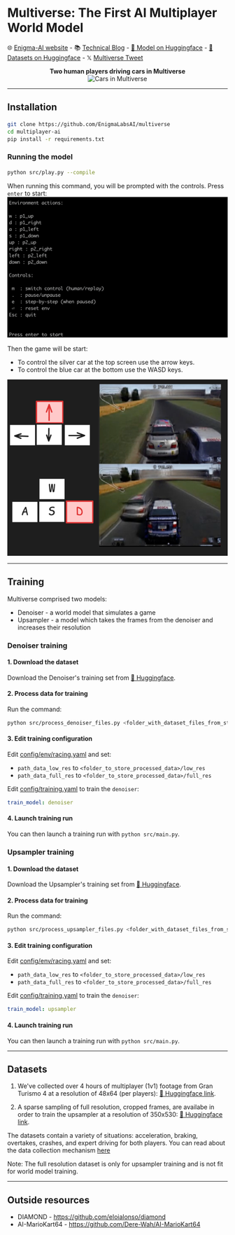 # Multiverse: The First AI Multiplayer World Model

🌐 [Enigma-AI website](https://enigma-labs.io/) - 📚 [Technical Blog](https://enigma-labs.io/) - [🤗 Model on Huggingface](https://huggingface.co/Enigma-AI/multiverse) -  [🤗 Datasets on Huggingface](https://huggingface.co/datasets/Enigma-AI/multiplayer-racing-low-res) - 𝕏 [Multiverse Tweet](https://x.com/j0nathanj/status/1920516649511244258) 

<div align='center'>
 <b>Two human players driving cars in Multiverse</b>
<br>
  <img alt="Cars in Multiverse" src="assets/demo.gif" width="400">
</div>

---

## Installation
```bash
git clone https://github.com/EnigmaLabsAI/multiverse
cd multiplayer-ai
pip install -r requirements.txt
```

### Running the model

```bash
python src/play.py --compile
```

When running this command, you will be prompted with the controls. Press `enter` to start:
![img.png](assets/img.png)

Then the game will be start:
* To control the silver car at the top screen use the arrow keys.
* To control the blue car at the bottom use the WASD keys.

![img_2.png](assets/img_2.png)

---


## Training

Multiverse comprised two models:
* Denoiser - a world model that simulates a game
* Upsampler - a model which takes the frames from the denoiser and increases their resolution

### Denoiser training

#### 1. Download the dataset
Download the Denoiser's training set from  [🤗 Huggingface](https://huggingface.co/datasets/Enigma-AI/multiplayer-racing-low-res).

#### 2. Process data for training
Run the command:
```bash
python src/process_denoiser_files.py <folder_with_dataset_files_from_step_one> <folder_to_store_processed_data>
```

#### 3. Edit training configuration

Edit [config/env/racing.yaml](config/env/racing.yaml) and set:
- `path_data_low_res` to `<folder_to_store_processed_data>/low_res`
- `path_data_full_res` to `<folder_to_store_processed_data>/full_res`

Edit [config/training.yaml](config/trainer.yaml) to train the `denoiser`:
```yaml
train_model: denoiser
```

#### 4. Launch training run

You can then launch a training run with `python src/main.py`.


### Upsampler training

#### 1. Download the dataset
Download the Upsampler's training set from  [🤗 Huggingface](https://huggingface.co/datasets/Enigma-AI/multiplayer-racing-full-res).

#### 2. Process data for training
Run the command:
```bash
python src/process_upsampler_files.py <folder_with_dataset_files_from_step_one> <folder_to_store_processed_data>
```

#### 3. Edit training configuration

Edit [config/env/racing.yaml](config/env/racing.yaml) and set:
- `path_data_low_res` to `<folder_to_store_processed_data>/low_res`
- `path_data_full_res` to `<folder_to_store_processed_data>/full_res`

Edit [config/training.yaml](config/trainer.yaml) to train the `denoiser`:
```yaml
train_model: upsampler
```

#### 4. Launch training run

You can then launch a training run with `python src/main.py`.


---

## Datasets

1. We've collected over 4 hours of multiplayer (1v1) footage from Gran Turismo 4 at a resolution of 48x64 (per players): [🤗 Huggingface link](https://huggingface.co/datasets/Enigma-AI/multiplayer-racing-low-res).

2. A sparse sampling of full resolution, cropped frames, are availabe in order to train the upsampler at a resolution of 350x530: [🤗 Huggingface link](https://huggingface.co/datasets/Enigma-AI/multiplayer-racing-full-res).

The datasets contain a variety of situations: acceleration, braking, overtakes, crashes, and expert driving for both players.
You can read about the data collection mechanism [here](https://enigma-labs.io/blog)

Note: The full resolution dataset is only for upsampler training and is not fit for world model training.

---

## Outside resources

- DIAMOND - https://github.com/eloialonso/diamond
- AI-MarioKart64 - https://github.com/Dere-Wah/AI-MarioKart64

